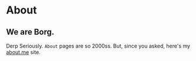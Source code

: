 # About

## We are Borg.

Derp Seriously.  `About` pages are so 2000ss.  But, since you asked, here's my [about.me](https://about.me/jongriffith) site.
